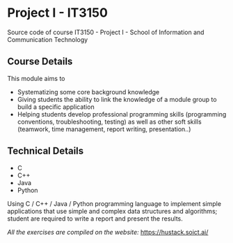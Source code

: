 # Project I - IT3150
Source code of course IT3150 - Project I - School of Information and Communication Technology

## Course Details
This module aims to 
- Systematizing some core background knowledge
- Giving students the ability to link the knowledge of a module group to build a specific application
- Helping students develop professional programming skills (programming conventions, troubleshooting, testing) as well as other soft skills (teamwork, time management, report writing, presentation..)

## Technical Details
- C
- C++
- Java
- Python
  
Using C / C++ / Java / Python programming language to implement simple applications that use simple and complex data structures and algorithms; student are required to write a report and present the results.

*All the exercises are compiled on the website:* https://hustack.soict.ai/
